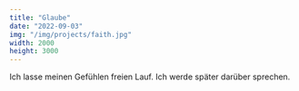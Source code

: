 ```yaml
---
title: "Glaube"
date: "2022-09-03"
img: "/img/projects/faith.jpg"
width: 2000
height: 3000
---
```


Ich lasse meinen Gefühlen freien Lauf. Ich werde später darüber sprechen.
